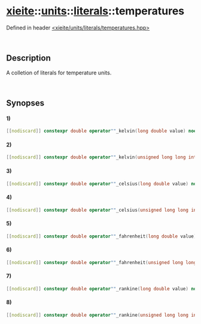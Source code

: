 # [xieite](../../../../xieite.md)\:\:[units](../../../../units.md)\:\:[literals](../../literals.md)\:\:temperatures
Defined in header [<xieite/units/literals/temperatures.hpp>](../../../../../include/xieite/units/literals/temperatures.hpp)

&nbsp;

## Description
A colletion of literals for temperature units.

&nbsp;

## Synopses
#### 1)
```cpp
[[nodiscard]] constexpr double operator""_kelvin(long double value) noexcept;
```
#### 2)
```cpp
[[nodiscard]] constexpr double operator""_kelvin(unsigned long long int value) noexcept;
```
#### 3)
```cpp
[[nodiscard]] constexpr double operator""_celsius(long double value) noexcept;
```
#### 4)
```cpp
[[nodiscard]] constexpr double operator""_celsius(unsigned long long int value) noexcept;
```
#### 5)
```cpp
[[nodiscard]] constexpr double operator""_fahrenheit(long double value) noexcept;
```
#### 6)
```cpp
[[nodiscard]] constexpr double operator""_fahrenheit(unsigned long long int value) noexcept;
```
#### 7)
```cpp
[[nodiscard]] constexpr double operator""_rankine(long double value) noexcept;
```
#### 8)
```cpp
[[nodiscard]] constexpr double operator""_rankine(unsigned long long int value) noexcept;
```
